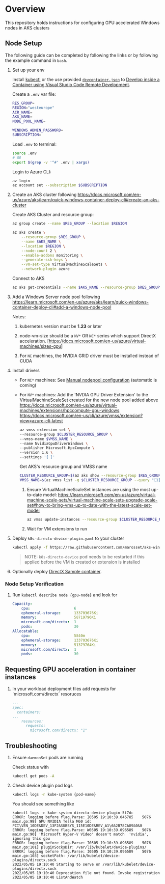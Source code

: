 # Overview

This repository holds instructions for configuring GPU accelerated Windows nodes in AKS clusters

## Node Setup

The following guide can be completed by following the links or by following the example command in `bash`.

1. Set up your env

    Install [kubectl](https://kubernetes.io/docs/reference/kubectl/) or the use provided [`devcontainer.json`](.devcontainer/devcontainer.json) to [Develop inside a Container using Visual Studio Code Remote Development](https://code.visualstudio.com/docs/devcontainers/containers).

    Create a `.env` var file:

    ```sh
    RES_GROUP=
    REGION="westeurope"
    ACR_NAME=
    AKS_NAME=
    NODE_POOL_NAME=

    WINDOWS_ADMIN_PASSWORD=
    SUBSCRIPTION=
    ```

    Load `.env` to terminal:

    ```sh
    source .env
    # OR
    export $(grep -v '^#' .env | xargs)
    ```

    Login to Azure CLI:

    ```sh
    az login
    az account set --subscription $SUBSCRIPTION
    ```

2. Create an AKS cluster following <https://docs.microsoft.com/en-us/azure/aks/learn/quick-windows-container-deploy-cli#create-an-aks-cluster>

    Create AKS Cluster and resource group:

    ```sh
    az group create --name $RES_GROUP --location $REGION

    az aks create \
        --resource-group $RES_GROUP \
        --name $AKS_NAME \
        --location $REGION \
        --node-count 2 \
        --enable-addons monitoring \
        --generate-ssh-keys \
        --vm-set-type VirtualMachineScaleSets \
        --network-plugin azure
    ```

    Connect to AKS

    ```sh
    az aks get-credentials --name $AKS_NAME --resource-group $RES_GROUP
    ```

3. Add a Windows Server node pool following <https://learn.microsoft.com/en-us/azure/aks/learn/quick-windows-container-deploy-cli#add-a-windows-node-pool>

    Notes:

    1. kubernetes version must be **1.23** or later

    2. node-vm-size should be a `NV*` OR `NC*` series which support DirectX acceleration. [https://docs.microsoft.com/en-us/azure/virtual-machines/sizes-gpu]
    3. For `NC` machines, the NVIDIA GRID driver must be installed instead of CUDA

4. Install drivers

   - For `NC*` machines: See [Manual nodepool configuration](test_scenarios/nodepool_configuration.md) (automatic is coming)
   - For `NV*` machines: Add the 'NVDIA GPU Driver Extension' to the VirtualMachineScaleSet created for the new node pool added above
       <https://docs.microsoft.com/en-us/azure/virtual-machines/extensions/hpccompute-gpu-windows>
       <https://docs.microsoft.com/en-us/cli/azure/vmss/extension?view=azure-cli-latest>

       ```sh
       az vmss extension set \
       --resource-group $CLUSTER_RESOURCE_GROUP \
       --vmss-name $VMSS_NAME \
       --name NvidiaGpuDriverWindows \
       --publisher Microsoft.HpcCompute \
       --version 1.6 \
       --settings '{ }'
       ```

       Get AKS's resource group and VMSS name

       ```sh
       CLUSTER_RESOURCE_GROUP=$(az aks show --resource-group $RES_GROUP --name $AKS_NAME --query nodeResourceGroup -o tsv)
       VMSS_NAME=$(az vmss list -g $CLUSTER_RESOURCE_GROUP --query "[1].name"  | tr -d '"' )
       ```

      1. Ensure VirtualMachineScaleSet instances are using the most up-to-date model: <https://learn.microsoft.com/en-us/azure/virtual-machine-scale-sets/virtual-machine-scale-sets-upgrade-scale-set#how-to-bring-vms-up-to-date-with-the-latest-scale-set-model>

           ```sh
           az vmss update-instances --resource-group $CLUSTER_RESOURCE_GROUP --name $VMSS_NAME  --instance-ids "*"
           ```

      2. Wait for VM extensions to run

5. Deploy `k8s-directx-device-plugin.yaml` to your cluster

    ```bash
    kubectl apply -f https://raw.githubusercontent.com/marosset/aks-windows-gpu-acceleration/main/k8s-directx-device-plugin/k8s-directx-device-plugin.yaml
    ```

    > NOTE: `k8s-directx-device` pod needs to be restarted if this applied before the VM is created or extension is installed


6. Optionally deploy [DirectX Sample container](directx-ml-sample/readme.md).

### Node Setup Verification

1. Run `kubectl describe node {gpu-node}` and look for

    ```yaml
    Capacity:
        cpu:                    6
        ephemeral-storage:      133703676Ki
        memory:                 58719796Ki
        microsoft.com/directx:  1
        pods:                   30
    Allocatable:
        cpu:                    5840m
        ephemeral-storage:      133703676Ki
        memory:                 51379764Ki
        microsoft.com/directx:  1
        pods:                   30
    ```

## Requesting GPU acceleration in container instances

1. In your workload deployment files add requests for 'microsoft.com/directx` resoruces

    ```yaml
    ...
    spec:
      containers:
    ...
        resources:
          requests:
            microsoft.com/directx: "1"
    ```

## Troubleshooting

1. Ensure `daemonSet` pods are running

    Check status with

    ```bash
    kubectl get pods -A
    ```

1. Check device plugin pod logs

    ```bash
    kubectl logs -n kube-system {pod-name}
    ```

    You should see something like

    ```log
    kubectl logs -n kube-system directx-device-plugin-5t7dc
    ERROR: logging before flag.Parse: I0505 19:10:39.046785    5076 main.go:98] GPU NVIDIA Tesla M60 id: PCI\VEN_10DE&DEV_13F2&SUBSYS_115E10DE&REV_A1\6&2B78CA89&0&0
    ERROR: logging before flag.Parse: W0505 19:10:39.096589    5076 main.go:90] 'Microsoft Hyper-V Video' doesn't match  'nvidia', ignoring this gpu
    ERROR: logging before flag.Parse: I0505 19:10:39.096589    5076 main.go:101] pluginSocksDir: /var/lib/kubelet/device-plugins/
    ERROR: logging before flag.Parse: I0505 19:10:39.096589    5076 main.go:103] socketPath: /var/lib/kubelet/device-plugins/directx.sock
    2022/05/05 19:10:40 Starting to serve on /var/lib/kubelet/device-plugins/directx.sock
    2022/05/05 19:10:40 Deprecation file not found. Invoke registration
    2022/05/05 19:10:40 ListAndWatch
    ```
